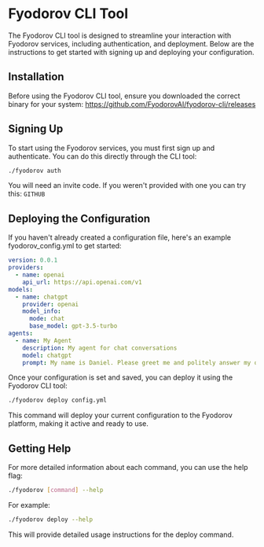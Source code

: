 # Fyodorov CLI Tool

The Fyodorov CLI tool is designed to streamline your interaction with Fyodorov services, including authentication, and deployment. Below are the instructions to get started with signing up and deploying your configuration.

## Installation

Before using the Fyodorov CLI tool, ensure you downloaded the correct binary for your system: https://github.com/FyodorovAI/fyodorov-cli/releases

## Signing Up

To start using the Fyodorov services, you must first sign up and authenticate. You can do this directly through the CLI tool:

```bash
./fyodorov auth
```

You will need an invite code. If you weren't provided with one you can try this: `GITHUB`

## Deploying the Configuration

If you haven't already created a configuration file, here's an example fyodorov_config.yml to get started:
```yaml
version: 0.0.1
providers:
  - name: openai
    api_url: https://api.openai.com/v1
models:
  - name: chatgpt
    provider: openai
    model_info:
      mode: chat
      base_model: gpt-3.5-turbo
agents:
  - name: My Agent
    description: My agent for chat conversations
    model: chatgpt
    prompt: My name is Daniel. Please greet me and politely answer my questions.
```

Once your configuration is set and saved, you can deploy it using the Fyodorov CLI tool:

```bash
./fyodorov deploy config.yml
```
This command will deploy your current configuration to the Fyodorov platform, making it active and ready to use.

## Getting Help

For more detailed information about each command, you can use the help flag:
```bash
./fyodorov [command] --help
```
For example:

```bash
./fyodorov deploy --help
```
This will provide detailed usage instructions for the deploy command.

